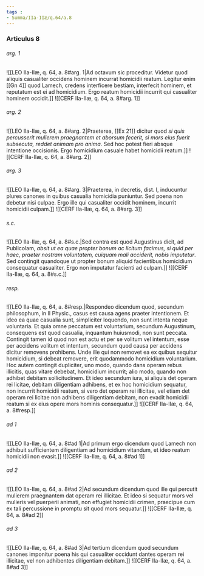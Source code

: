 ```yaml
---
tags : 
- Summa/IIa-IIæ/q.64/a.8
---
```


### Articulus 8

###### arg. 1
![[LEO IIa-IIæ, q. 64, a. 8#arg. 1|Ad octavum sic proceditur. Videtur quod aliquis casualiter occidens hominem incurrat homicidii reatum. Legitur enim [[Gn 4]] quod Lamech, credens interficere bestiam, interfecit hominem, et reputatum est ei ad homicidium. Ergo reatum homicidii incurrit qui casualiter hominem occidit.]]
![[CERF IIa-IIæ, q. 64, a. 8#arg. 1]]

###### arg. 2
![[LEO IIa-IIæ, q. 64, a. 8#arg. 2|Praeterea, [[Ex 21]] dicitur quod *si quis percusserit mulierem praegnantem et aborsum fecerit, si mors eius fuerit subsecuta, reddet animam pro anima*. Sed hoc potest fieri absque intentione occisionis. Ergo homicidium casuale habet homicidii reatum.]]
![[CERF IIa-IIæ, q. 64, a. 8#arg. 2]]

###### arg. 3
![[LEO IIa-IIæ, q. 64, a. 8#arg. 3|Praeterea, in decretis, dist. l, inducuntur plures canones in quibus casualia homicidia puniuntur. Sed poena non debetur nisi culpae. Ergo ille qui casualiter occidit hominem, incurrit homicidii culpam.]]
![[CERF IIa-IIæ, q. 64, a. 8#arg. 3]]

###### s.c.
![[LEO IIa-IIæ, q. 64, a. 8#s.c.|Sed contra est quod Augustinus dicit, ad Publicolam, *absit ut ea quae propter bonum ac licitum facimus, si quid per haec, praeter nostram voluntatem, cuiquam mali acciderit, nobis imputetur*. Sed contingit quandoque ut propter bonum aliquid facientibus homicidium consequatur casualiter. Ergo non imputatur facienti ad culpam.]]
![[CERF IIa-IIæ, q. 64, a. 8#s.c.]]

###### resp.
![[LEO IIa-IIæ, q. 64, a. 8#resp.|Respondeo dicendum quod, secundum philosophum, in II Physic., casus est causa agens praeter intentionem. Et ideo ea quae casualia sunt, simpliciter loquendo, non sunt intenta neque voluntaria. Et quia omne peccatum est voluntarium, secundum Augustinum, consequens est quod casualia, inquantum huiusmodi, non sunt peccata. Contingit tamen id quod non est actu et per se volitum vel intentum, esse per accidens volitum et intentum, secundum quod causa per accidens dicitur removens prohibens. Unde ille qui non removet ea ex quibus sequitur homicidium, si debeat removere, erit quodammodo homicidium voluntarium. Hoc autem contingit dupliciter, uno modo, quando dans operam rebus illicitis, quas vitare debebat, homicidium incurrit; alio modo, quando non adhibet debitam sollicitudinem. Et ideo secundum iura, si aliquis det operam rei licitae, debitam diligentiam adhibens, et ex hoc homicidium sequatur, non incurrit homicidii reatum, si vero det operam rei illicitae, vel etiam det operam rei licitae non adhibens diligentiam debitam, non evadit homicidii reatum si ex eius opere mors hominis consequatur.]]
![[CERF IIa-IIæ, q. 64, a. 8#resp.]]

###### ad 1
![[LEO IIa-IIæ, q. 64, a. 8#ad 1|Ad primum ergo dicendum quod Lamech non adhibuit sufficientem diligentiam ad homicidium vitandum, et ideo reatum homicidii non evasit.]]
![[CERF IIa-IIæ, q. 64, a. 8#ad 1]]

###### ad 2
![[LEO IIa-IIæ, q. 64, a. 8#ad 2|Ad secundum dicendum quod ille qui percutit mulierem praegnantem dat operam rei illicitae. Et ideo si sequatur mors vel mulieris vel puerperii animati, non effugiet homicidii crimen, praecipue cum ex tali percussione in promptu sit quod mors sequatur.]]
![[CERF IIa-IIæ, q. 64, a. 8#ad 2]]

###### ad 3
![[LEO IIa-IIæ, q. 64, a. 8#ad 3|Ad tertium dicendum quod secundum canones imponitur poena his qui casualiter occidunt dantes operam rei illicitae, vel non adhibentes diligentiam debitam.]]
![[CERF IIa-IIæ, q. 64, a. 8#ad 3]]

